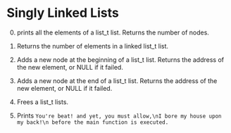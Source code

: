 # Singly Linked Lists

0. prints all the elements of a list_t list. Returns the number of nodes.

1. Returns the number of elements in a linked list_t list.

2. Adds a new node at the beginning of a list_t list. Returns the address of the new element, or NULL if it failed.

3. Adds a new node at the end of a list_t list. Returns the address of the new element, or NULL if it failed.

4. Frees a list_t lists.

5. Prints `You're beat! and yet, you must allow,\nI bore my house upon my back!\n before the main function is executed.`
